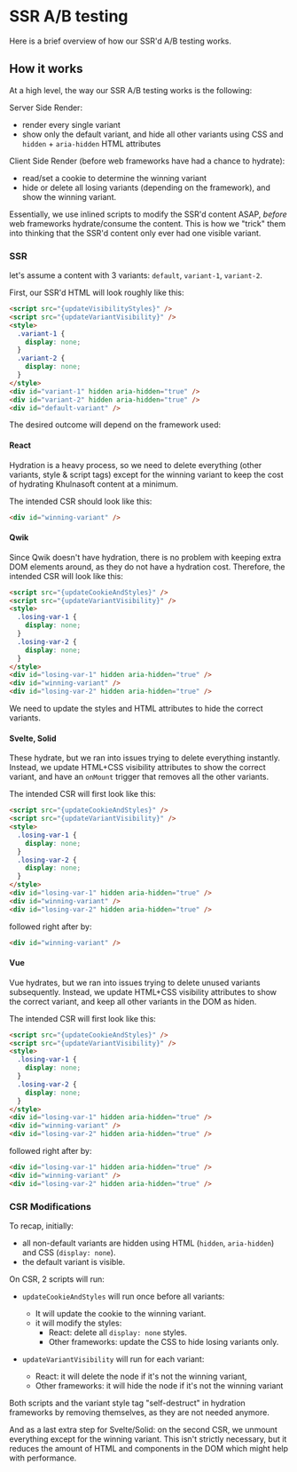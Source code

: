 # SSR A/B testing

Here is a brief overview of how our SSR'd A/B testing works.

## How it works

At a high level, the way our SSR A/B testing works is the following:

Server Side Render:

- render every single variant
- show only the default variant, and hide all other variants using CSS and `hidden` + `aria-hidden` HTML attributes

Client Side Render (before web frameworks have had a chance to hydrate):

- read/set a cookie to determine the winning variant
- hide or delete all losing variants (depending on the framework), and show the winning variant.

Essentially, we use inlined scripts to modify the SSR'd content ASAP, _before_ web frameworks hydrate/consume the content.
This is how we "trick" them into thinking that the SSR'd content only ever had one visible variant.

### SSR

let's assume a content with 3 variants: `default`, `variant-1`, `variant-2`.

First, our SSR'd HTML will look roughly like this:

```html
<script src="{updateVisibilityStyles}" />
<script src="{updateVariantVisibility}" />
<style>
  .variant-1 {
    display: none;
  }
  .variant-2 {
    display: none;
  }
</style>
<div id="variant-1" hidden aria-hidden="true" />
<div id="variant-2" hidden aria-hidden="true" />
<div id="default-variant" />
```

The desired outcome will depend on the framework used:

#### React

Hydration is a heavy process, so we need to delete everything (other variants, style & script tags) except for the winning variant to keep the cost of hydrating Khulnasoft content at a minimum.

The intended CSR should look like this:

```html
<div id="winning-variant" />
```

#### Qwik

Since Qwik doesn't have hydration, there is no problem with keeping extra DOM elements around, as they do not have a hydration cost. Therefore, the intended CSR will look like this:

```html
<script src="{updateCookieAndStyles}" />
<script src="{updateVariantVisibility}" />
<style>
  .losing-var-1 {
    display: none;
  }
  .losing-var-2 {
    display: none;
  }
</style>
<div id="losing-var-1" hidden aria-hidden="true" />
<div id="winning-variant" />
<div id="losing-var-2" hidden aria-hidden="true" />
```

We need to update the styles and HTML attributes to hide the correct variants.

#### Svelte, Solid

These hydrate, but we ran into issues trying to delete everything instantly. Instead, we update HTML+CSS visibility attributes to show the correct variant, and have an `onMount` trigger that removes all the other variants.

The intended CSR will first look like this:

```html
<script src="{updateCookieAndStyles}" />
<script src="{updateVariantVisibility}" />
<style>
  .losing-var-1 {
    display: none;
  }
  .losing-var-2 {
    display: none;
  }
</style>
<div id="losing-var-1" hidden aria-hidden="true" />
<div id="winning-variant" />
<div id="losing-var-2" hidden aria-hidden="true" />
```

followed right after by:

```html
<div id="winning-variant" />
```

#### Vue

Vue hydrates, but we ran into issues trying to delete unused variants subsequently. Instead, we update HTML+CSS visibility attributes to show the correct variant, and keep all other variants in the DOM as hiden.

The intended CSR will first look like this:

```html
<script src="{updateCookieAndStyles}" />
<script src="{updateVariantVisibility}" />
<style>
  .losing-var-1 {
    display: none;
  }
  .losing-var-2 {
    display: none;
  }
</style>
<div id="losing-var-1" hidden aria-hidden="true" />
<div id="winning-variant" />
<div id="losing-var-2" hidden aria-hidden="true" />
```

followed right after by:

```html
<div id="losing-var-1" hidden aria-hidden="true" />
<div id="winning-variant" />
<div id="losing-var-2" hidden aria-hidden="true" />
```

### CSR Modifications

To recap, initially:

- all non-default variants are hidden using HTML (`hidden`, `aria-hidden`) and CSS (`display: none`).
- the default variant is visible.

On CSR, 2 scripts will run:

- `updateCookieAndStyles` will run once before all variants:

  - It will update the cookie to the winning variant.
  - it will modify the styles:
    - React: delete all `display: none` styles.
    - Other frameworks: update the CSS to hide losing variants only.

- `updateVariantVisibility` will run for each variant:
  - React: it will delete the node if it's not the winning variant,
  - Other frameworks: it will hide the node if it's not the winning variant

Both scripts and the variant style tag "self-destruct" in hydration frameworks by removing themselves, as they are not needed anymore.

And as a last extra step for Svelte/Solid: on the second CSR, we unmount everything except for the winning variant. This isn't strictly necessary, but it reduces the amount of HTML and components in the DOM which might help with performance.

